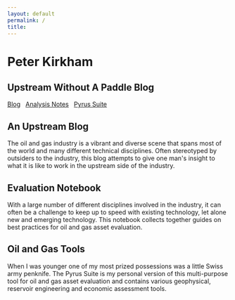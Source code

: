 ```yaml
---
layout: default
permalink: /
title: 
---
```


<div class="page-lead" style="background-image:url(//pkirkham.github.io/images/background-platform-sunset-1600x800.jpg)">
  <div class="wrap page-lead-content">
	<h1>Peter Kirkham</h1>
	<h2>Upstream Without A Paddle Blog</h2>
	<a href="//pkirkham.github.io/blog/" class="btn-inverse">Blog</a> &nbsp; <a href="//pkirkham.github.io/analysis/" class="btn-inverse">Analysis Notes</a> &nbsp; <a href="//pkirkham.github.io/pyrus/" class="btn-inverse">Pyrus Suite</a>
  </div><!-- /.page-lead-content -->
</div><!-- /.page-lead -->

<div class="tile">
  <h2 class="post-title">An Upstream Blog</h2>
  <p class="post-excerpt">The oil and gas industry is a vibrant and diverse scene that spans most of the world and many different technical disciplines. Often stereotyped by outsiders to the industry, this blog attempts to give one man's insight to what it is like to work in the upstream side of the industry.</p>
</div><!-- /.tile -->

<div class="tile">
  <h2 class="post-title">Evaluation Notebook</h2>
  <p class="post-excerpt">With a large number of different disciplines involved in the industry, it can often be a challenge to keep up to speed with existing technology, let alone new and emerging technology. This notebook collects together guides on best practices for oil and gas asset evaluation.</p>
</div><!-- /.tile -->

<div class="tile">
  <h2 class="post-title">Oil and Gas Tools</h2>
  <p class="post-excerpt">When I was younger one of my most prized possessions was a little Swiss army penknife. The Pyrus Suite is my personal version of this multi-purpose tool for oil and gas asset evaluation and contains various geophysical, reservoir engineering and economic assessment tools.</p>
</div><!-- /.tile -->

</div><!-- /.tiles -->